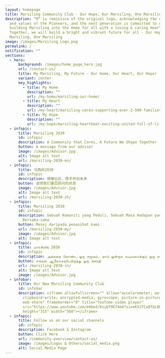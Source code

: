 ```yaml
---
layout: homepage
title: Marsiling Community Club - Our Hope, Our Marsiling, One Marsiling
description: “M” is reminisce of the original logo, acknowledging the efforts
  and values of the Pioneers, and the next generation is committed to continue
  building Marsiling into the Home for all with a loving & caring Heart.
  Together, we will build a bright and vibrant future for all - Our Hope, Our
  Marsiling, One Marsiling
image: /images/Marsiling_Logo.png
permalink: /
notification: ""
sections:
  - hero:
      background: /images/home_page_hero.jpg
      url: /contact-us/
      title: My Marsiling, My Future - Our Home, Our Heart, Our Hope!
      variant: center
      key_highlights:
        - title: My Home
          description: ""
          url: /my-home/marsiling-our-home/
        - title: My Heart
          description: ""
          url: /my-heart/marsiling-cares-supporting-over-2-500-families-every-month/
        - title: My Hope
          description: ""
          url: /my-hope/marsiling-heartbeat-exciting-united-full-of-life/
  - infopic:
      title: Marsiling 2030
      id: infopic
      description: A Community that Cares, A Future We Shape Together
      button: A message from our advisor
      image: /images/Advisor.jpg
      alt: Image alt text
      url: /marsiling-2030-en/
  - infopic:
      title: 马西岭2030
      id: infopic
      description: 情暖社区，携手共创未来
      button: 读悦我们基层顾问的讯息
      image: /images/Advisor.jpg
      alt: Image alt text
      url: /marsiling-2030-zh/
  - infopic:
      title: Marsiling 2030
      id: infopic
      description: Sebuah Komuniti yang Peduli, Sebuah Masa Hadapan yang Kita Bentuk
        Bersama-sama
      button: Mesej daripada penasihat kami
      url: /marsiling-2030-my/
      image: /images/Advisor.jpg
      alt: Image alt text
  - infopic:
      title: மார்சிலிங் 2030
      id: infopic
      description: அக்கறை கொண்ட ஒரு சமூகம், நாம் ஒன்றாக வடிவமைக்கும் ஒரு எதிர்காலம்
      button: எங்கள் ஆலோசகரிடமிருந்து ஒரு செய்தி
      url: /marsiling-2030-in/
      alt: Image alt text
      image: /images/Advisor.jpg
  - infobar:
      title: Our New Marsiling Community Club
      id: infobar
      description: <iframe allowfullscreen="" allow="accelerometer; autoplay;
        clipboard-write; encrypted-media; gyroscope; picture-in-picture;
        web-share" frameborder="0" title="YouTube video player"
        src="https://www.youtube.com/embed/6subT9E74m4?si=eKX1TCxQfGL8K8u2"
        height="315" width="560"></iframe>
  - infopic:
      title: Follow us on our social channels
      id: infopic
      description: Facebook & Instagram
      button: Click Here
      url: /community-overview/contact-us/
      image: /images/Logos & Others/social_media.png
      alt: Social Media Page
---
```

